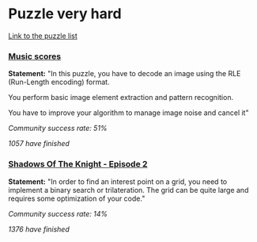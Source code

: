 # Puzzle very hard

[Link to the puzzle list](https://www.codingame.com/training/expert)

### [Music scores](https://www.codingame.com/training/expert/music-scores)

**Statement:** "In this puzzle, you have to decode an image using the RLE (Run-Length encoding) format.

You perform basic image element extraction and pattern recognition.

You have to improve your algorithm to manage image noise and cancel it"

*Community success rate: 51%*

*1057 have finished*

### [Shadows Of The Knight - Episode 2](https://www.codingame.com/training/expert/shadows-of-the-knight-episode-2)

**Statement:** "In order to find an interest point on a grid, you need to implement a binary search or trilateration. The grid can be quite large and requires some optimization of your code."

*Community success rate: 14%*

*1376 have finished*